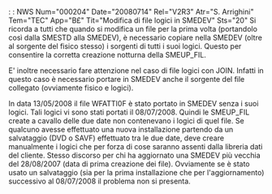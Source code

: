  :  : NWS Num="000204" Date="20080714" Rel="V2R3" Atr="S. Arrighini" Tem="TEC" App="B£" Tit="Modifica di file logici in SMEDEV" Sts="20"
Si ricorda a tutti che quando si modifica un file per la prima volta (portandolo così dalla SMESTD
alla SMEDEV), è necessario copiare nella SMEDEV (oltre al sorgente del fisico stesso) i sorgenti di tutti i suoi logici.
Questo per consentire la corretta creazione notturna della SMEUP_FIL.

E' inoltre necessario fare attenzione nel caso di file logici con JOIN. Infatti in questo caso è necessario portare in SMEDEV anche il sorgente del file collegato (ovviamente fisico e logici).

In data 13/05/2008 il file WFATTI0F è stato portato in SMEDEV senza i suoi logici. Tali logici vi sono stati portati il 08/07/2008. Quindi le SMEUP_FIL create a cavallo delle due date non contenevano i logici di quel file.
Se qualcuno avesse effettuato una nuova installazione partendo da un salvataggio (DVD o SAVF) effettuato tra le due date, deve creare manualmente i logici che per forza di cose saranno assenti
dalla libreria dati del cliente.
Stesso discorso per chi ha aggiornato una SMEDEV più vecchia del 28/08/2007 (data di prima creazione dei file).
Ovviamente se è stato usato un salvataggio (sia per la prima installazione che per l'aggiornamento)
successivo al 08/07/2008 il problema non si presenta.
